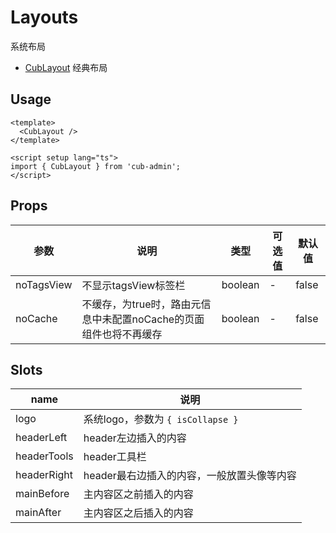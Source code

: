 # Layouts

系统布局

- [CubLayout](#usage) 经典布局

## Usage
```vue
<template>
  <CubLayout />
</template>

<script setup lang="ts">
import { CubLayout } from 'cub-admin';
</script>
```

## Props
| 参数 | 说明 | 类型 | 可选值 | 默认值 |
| --- | --- | --- | --- | --- |
| noTagsView | 不显示tagsView标签栏 | boolean | - | false |
| noCache | 不缓存，为true时，路由元信息中未配置noCache的页面组件也将不再缓存 | boolean | - | false |


## Slots
| name | 说明 |
| --- | --- |
| logo | 系统logo，参数为 `{ isCollapse }` |
| headerLeft | header左边插入的内容 |
| headerTools | header工具栏 |
| headerRight | header最右边插入的内容，一般放置头像等内容 |
| mainBefore | 主内容区之前插入的内容 |
| mainAfter | 主内容区之后插入的内容 |
